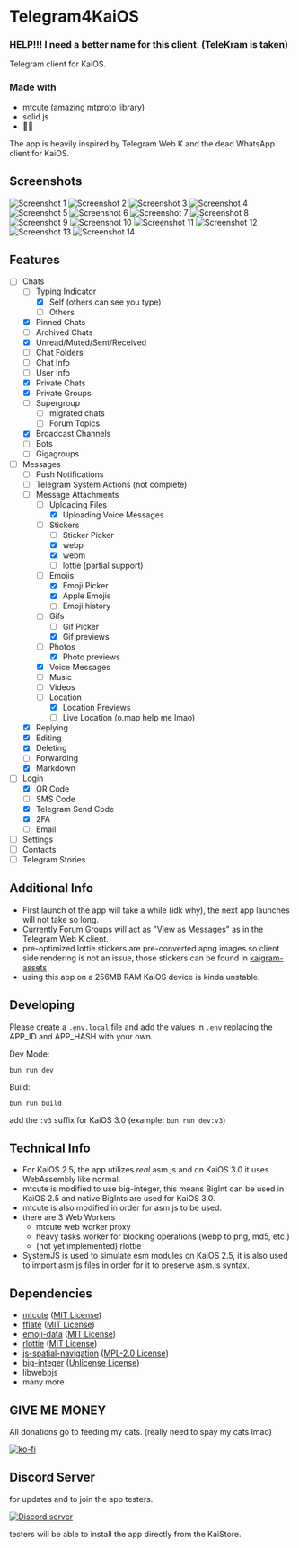 # Telegram4KaiOS

### HELP!!! I need a better name for this client. (TeleKram is taken)

Telegram client for KaiOS.

### Made with

- [mtcute](https://github.com/mtcute/mtcute) (amazing mtproto library)
- solid.js
- 👀🙌

The app is heavily inspired by Telegram Web K and the dead WhatsApp client for KaiOS.

## Screenshots

![Screenshot 1](/screenshots/1.png)
![Screenshot 2](/screenshots/2.png)
![Screenshot 3](/screenshots/3.png)
![Screenshot 4](/screenshots/4.png)
![Screenshot 5](/screenshots/5.png)
![Screenshot 6](/screenshots/6.png)
![Screenshot 7](/screenshots/7.png)
![Screenshot 8](/screenshots/8.png)
![Screenshot 9](/screenshots/9.png)
![Screenshot 10](/screenshots/10.png)
![Screenshot 11](/screenshots/11.png)
![Screenshot 12](/screenshots/12.png)
![Screenshot 13](/screenshots/13.png)
![Screenshot 14](/screenshots/14.png)

## Features

- [ ] Chats
  - [ ] Typing Indicator
    - [x] Self (others can see you type)
    - [ ] Others
  - [x] Pinned Chats
  - [ ] Archived Chats
  - [x] Unread/Muted/Sent/Received
  - [ ] Chat Folders
  - [ ] Chat Info
  - [ ] User Info
  - [x] Private Chats
  - [x] Private Groups
  - [ ] Supergroup
    - [ ] migrated chats
    - [ ] Forum Topics
  - [x] Broadcast Channels
  - [ ] Bots
  - [ ] Gigagroups
- [ ] Messages
  - [ ] Push Notifications
  - [ ] Telegram System Actions (not complete)
  - [ ] Message Attachments
    - [ ] Uploading Files
      - [x] Uploading Voice Messages
    - [ ] Stickers
      - [ ] Sticker Picker
      - [x] webp
      - [x] webm
      - [ ] lottie (partial support)
    - [ ] Emojis
      - [x] Emoji Picker
      - [x] Apple Emojis
      - [ ] Emoji history
    - [ ] Gifs
      - [ ] Gif Picker
      - [x] Gif previews
    - [ ] Photos
      - [x] Photo previews
    - [x] Voice Messages
    - [ ] Music
    - [ ] Videos
    - [ ] Location
      - [x] Location Previews
      - [ ] Live Location (o.map help me lmao)
  - [x] Replying
  - [x] Editing
  - [x] Deleting
  - [ ] Forwarding
  - [x] Markdown
- [ ] Login
  - [x] QR Code
  - [ ] SMS Code
  - [x] Telegram Send Code
  - [x] 2FA
  - [ ] Email
- [ ] Settings
- [ ] Contacts
- [ ] Telegram Stories

## Additional Info

- First launch of the app will take a while (idk why), the next app launches will not take so long.
- Currently Forum Groups will act as "View as Messages" as in the Telegram Web K client.
- pre-optimized lottie stickers are pre-converted apng images so client side rendering is not an issue, those stickers can be found in [kaigram-assets](https://github.com/cyan-2048/kaigram-assets)
- using this app on a 256MB RAM KaiOS device is kinda unstable.

## Developing

Please create a `.env.local` file and add the values in `.env` replacing the APP_ID and APP_HASH with your own.

Dev Mode:

```
bun run dev
```

Build:

```
bun run build
```

add the `:v3` suffix for KaiOS 3.0 (example: `bun run dev:v3`)

## Technical Info

- For KaiOS 2.5, the app utilizes _real_ asm.js and on KaiOS 3.0 it uses WebAssembly like normal.
- mtcute is modified to use big-integer, this means BigInt can be used in KaiOS 2.5 and native BigInts are used for KaiOS 3.0.
- mtcute is also modified in order for asm.js to be used.
- there are 3 Web Workers
  - mtcute web worker proxy
  - heavy tasks worker for blocking operations (webp to png, md5, etc.)
  - (not yet implemented) rlottie
- SystemJS is used to simulate esm modules on KaiOS 2.5, it is also used to import asm.js files in order for it to preserve asm.js syntax.

## Dependencies

- [mtcute](https://github.com/mtcute/mtcute) ([MIT License](https://github.com/mtcute/mtcute/blob/master/LICENSE))
- [fflate](https://github.com/101arrowz/fflate) ([MIT License](https://github.com/101arrowz/fflate/blob/master/LICENSE))
- [emoji-data](https://github.com/iamcal/emoji-data) ([MIT License](https://github.com/iamcal/emoji-data/blob/master/LICENSE))
- [rlottie](https://github.com/Samsung/rlottie) ([MIT License](https://github.com/Samsung/rlottie/blob/master/COPYING))
- [js-spatial-navigation](https://github.com/luke-chang/js-spatial-navigation) ([MPL-2.0 License](https://github.com/luke-chang/js-spatial-navigation/blob/master/LICENSE))
- [big-integer](https://github.com/peterolson/BigInteger.js) ([Unlicense License](https://github.com/peterolson/BigInteger.js/blob/master/LICENSE))
- libwebpjs
- many more

## GIVE ME MONEY

All donations go to feeding my cats. (really need to spay my cats lmao)

[![ko-fi](https://ko-fi.com/img/githubbutton_sm.svg)](https://ko-fi.com/H2H7LIPNW)

## Discord Server

for updates and to join the app testers.

[![Discord server](https://invidget.switchblade.xyz/W9DF2q3Vv2)](https://discord.gg/W9DF2q3Vv2)

testers will be able to install the app directly from the KaiStore.
